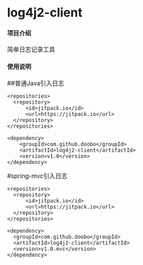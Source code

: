 # log4j2-client

#### 项目介绍
简单日志记录工具


#### 使用说明
##普通Java引入日志
```
<repositories>
  <repository>
      <id>jitpack.io</id>
      <url>https://jitpack.io</url>
  </repository>
</repositories>
  
<dependency>
    <groupId>com.github.doobo</groupId>
    <artifactId>log4j2-client</artifactId>
    <version>v1.0</version>
</dependency>
```

#spring-mvc引入日志
```
<repositories>
  <repository>
      <id>jitpack.io</id>
      <url>https://jitpack.io</url>
  </repository>
</repositories>
  
<dependency>
  <groupId>com.github.doobo</groupId>
  <artifactId>log4j2-client</artifactId>
  <version>v1.0.mvc</version>
</dependency>
```


